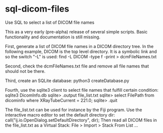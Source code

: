 # sql-dicom-files
Use SQL to select a list of DICOM file names

This as a very early (pre-alpha) release of several simple scripts. Basic functionality and documentation is still missing.

First, generate a list of DICOM file names in a DICOM directory tree. In the following example, DICOM is the top level directory. It is a symbolic link and so the switch "-L" is used:
  find -L DICOM -type f -print > dcmFileNames.txt
  
Second, check the dcmFileNames.txt file and remove all file names that should not be there.

Third, create an SQLite database:
  python3 createDatabase.py
  
Fourth, use the sqlite3 client to select file names that fulfill certain condition:
  sqlite3 DicomInfo.db
  sqlite> .output file_list.txt
  sqlite> select FilePath from dicominfo where XRayTubeCurrent = 221.0;
  sqlite> .quit
  
The file_list.txt can be used for instance by the Fiji program. Use the interactive macro editor to set the default directory dir: 
  call("ij.io.OpenDialog.setDefaultDirectory", dir);
Then read all DICOM files in the file_list.txt as a Virtual Stack:
  File > Import > Stack From List ... 
